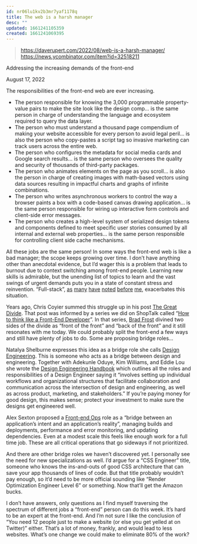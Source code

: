 ```yaml
---
id: nr06lu1kv2b3mr7yaf1178q
title: The web is a harsh manager
desc: ""
updated: 1661241105359
created: 1661241069395
---
```


> https://daverupert.com/2022/08/web-is-a-harsh-manager/  
> https://news.ycombinator.com/item?id=32518211

Addressing the increasing demands of the front-end

August 17, 2022

The responsibilities of the front-end web are ever increasing.

- The person responsible for knowing the 3,000 programmable property-value pairs to make the site look like the design comp… is the same person in charge of understanding the language and ecosystem required to query the data layer.
- The person who must understand a thousand page compendium of making your website accessible for every person to avoid legal peril… is also the person who copy-pastes a script tag so invasive marketing can track users across the entire web.
- The person who configures the metadata for social media cards and Google search results… is the same person who oversees the quality and security of thousands of third-party packages.
- The person who animates elements on the page as you scroll… is also the person in charge of creating images with math-based vectors using data sources resulting in impactful charts and graphs of infinite combinations.
- The person who writes asynchronous workers to control the way a browser paints a box with a code-based canvas drawing application… is the same person responsible for wiring up interactive form controls and client-side error messages.
- The person who creates a high-level system of serialized design tokens and components defined to meet specific user stories consumed by all internal and external web properties… is the same person responsible for controlling client side cache mechanisms.

All these jobs are the same person! In some ways the front-end web is like a bad manager; the scope keeps growing over time. I don’t have anything other than anecdotal evidence, but I’d wager this is a problem that leads to burnout due to context switching among front-end people. Learning new skills is admirable, but the unending list of topics to learn and the vast swings of urgent demands puts you in a state of constant stress and reinvention. “Full-stack”, [as](https://dev.to/entrptaher/fullstack-developer-is-a-scam-term-3bl2) [many](https://medium.com/swlh/the-full-stack-developer-is-a-myth-4e3fb9c25867) [have](https://www.andyshora.com/full-stack-developers.html) [noted](https://bradfrost.com/blog/post/full-stack-developers/) [before](https://www.atlanticbt.com/insights/myth-full-stack-unicorn-developer/) [me](https://medium.com/@alexkatrompas/the-hard-truth-about-the-full-stack-developer-myths-and-lies-945ffadeeb8c), exacerbates this situation.

Years ago, Chris Coyier summed this struggle up in his post [The Great Divide](https://css-tricks.com/the-great-divide/). That post was informed by a series we did on ShopTalk called “[How to think like a Front-End Developer](https://shoptalkshow.com/series/how-to-think-like-a-front-end-developer/)”. In that series, [Brad Frost](https://shoptalkshow.com/334/) divined two sides of the divide as “front of the front” and “back of the front” and it still resonates with me today. We could probably split the front-end a few ways and still have plenty of jobs to do. Some are proposing bridge roles…

Natalya Shelburne expresses this idea as a bridge role she calls [Design Engineering](https://shoptalkshow.com/434/). This is someone who acts as a bridge between design and engineering. Together with Adekunle Oduye, Kim Williams, and Eddie Lou she wrote the [Design Engineering Handbook](https://www.designbetter.co/design-engineering-handbook/introducing-design-engineering) which outlines all the roles and responsibilities of a Design Engineer saying it “involves setting up individual workflows and organizational structures that facilitate collaboration and communication across the intersection of design and engineering, as well as across product, marketing, and stakeholders.” If you’re paying money for good design, this makes sense; protect your investment to make sure the designs get engineered well.

Alex Sexton proposed a [Front-end Ops](https://www.smashingmagazine.com/2013/06/front-end-ops/) role as a “bridge between an application’s intent and an application’s reality”, managing builds and deployments, performance and error monitoring, and updating dependencies. Even at a modest scale this feels like enough work for a full time job. These are all critical operations that go sideways if not prioritized.

And there are other bridge roles we haven’t discovered yet. I personally see the need for new specializations as well. I’d argue for a “CSS Engineer” title, someone who knows the ins-and-outs of good CSS architecture that can save your app thousands of lines of code. But that title probably wouldn’t pay enough, so it’d need to be more official sounding like “Render Optimization Engineer Level 6” or something. Now that’ll get the Amazon bucks.

I don’t have answers, only questions as I find myself traversing the spectrum of different jobs a “front-end” person can do this week. It’s hard to be an expert at the front-end. And I’m not sure I like the conclusion of “You need 12 people just to make a website (or else you get yelled at on Twitter)” either. That’s a lot of money, frankly, and would lead to less websites. What’s one change we could make to eliminate 80% of the work?
